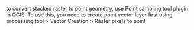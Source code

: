 to convert stacked raster to point geometry, use Point sampling tool plugin in QGIS.
To use this, you need to create point vector layer first using processing tool > Vector Creation > Raster pixels to point